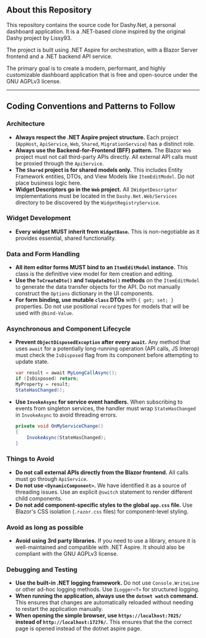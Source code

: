 ## About this Repository

This repository contains the source code for Dashy.Net, a personal dashboard application. It is a .NET-based clone inspired by the original Dashy project by Lissy93.

The project is built using .NET Aspire for orchestration, with a Blazor Server frontend and a .NET backend API service.

The primary goal is to create a modern, performant, and highly customizable dashboard application that is free and open-source under the GNU AGPLv3 license.

---

## Coding Conventions and Patterns to Follow

### Architecture

-   **Always respect the .NET Aspire project structure.** Each project (`AppHost`, `ApiService`, `Web`, `Shared`, `MigrationService`) has a distinct role.
-   **Always use the Backend-for-Frontend (BFF) pattern.** The Blazor `Web` project must not call third-party APIs directly. All external API calls must be proxied through the `ApiService`.
-   **The `Shared` project is for shared models only.** This includes Entity Framework entities, DTOs, and View Models like `ItemEditModel`. Do not place business logic here.
-   **Widget Descriptors go in the `Web` project.** All `IWidgetDescriptor` implementations must be located in the `Dashy.Net.Web/Services` directory to be discovered by the `WidgetRegistryService`.

### Widget Development

-   **Every widget MUST inherit from `WidgetBase`.** This is non-negotiable as it provides essential, shared functionality.

### Data and Form Handling

-   **All item editor forms MUST bind to an `ItemEditModel` instance.** This class is the definitive view model for item creation and editing.
-   **Use the `ToCreateDto()` and `ToUpdateDto()` methods** on the `ItemEditModel` to generate the data transfer objects for the API. Do not manually construct the `Options` dictionary in the UI components.
-   **For form binding, use mutable `class` DTOs** with `{ get; set; }` properties. Do not use positional `record` types for models that will be used with `@bind-Value`.

### Asynchronous and Component Lifecycle

-   **Prevent `ObjectDisposedException` after every `await`.** Any method that uses `await` for a potentially long-running operation (API calls, JS Interop) must check the `IsDisposed` flag from its component before attempting to update state.
    ```csharp
    var result = await MyLongCallAsync();
    if (IsDisposed) return;
    MyProperty = result;
    StateHasChanged();
    ```
-   **Use `InvokeAsync` for service event handlers.** When subscribing to events from singleton services, the handler must wrap `StateHasChanged` in `InvokeAsync` to avoid threading errors.
    ```csharp
    private void OnMyServiceChange()
    {
        InvokeAsync(StateHasChanged);
    }
    ```

### Things to Avoid

-   **Do not call external APIs directly from the Blazor frontend.** All calls must go through `ApiService`.
-   **Do not use `<DynamicComponent>`.** We have identified it as a source of threading issues. Use an explicit `@switch` statement to render different child components.
-   **Do not add component-specific styles to the global `app.css` file.** Use Blazor's CSS isolation (`.razor.css` files) for component-level styling.

### Avoid as long as possible
- **Avoid using 3rd party libraries.** If you need to use a library, ensure it is well-maintained and compatible with .NET Aspire. It should also be compliant with the GNU AGPLv3 license.

### Debugging and Testing
- **Use the built-in .NET logging framework.** Do not use `Console.WriteLine` or other ad-hoc logging methods. Use `ILogger<T>` for structured logging.
- **When running the application, always use the `dotnet watch` command.** This ensures that changes are automatically reloaded without needing to restart the application manually.
- **When opening the simple browser, use `https://localhost:7025/` instead of `http://localhost:17276/`.** This ensures that the the correct page is opened instead of the dotnet aspire page.